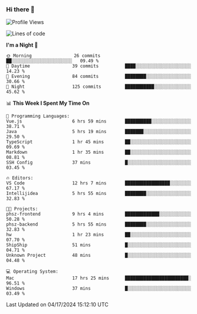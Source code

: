 ### Hi there 👋

<!--
**ALiersEL/ALiersEL** is a ✨ _special_ ✨ repository because its `README.md` (this file) appears on your GitHub profile.

Here are some ideas to get you started:

- 🔭 I’m currently working on ...
- 🌱 I’m currently learning ...
- 👯 I’m looking to collaborate on ...
- 🤔 I’m looking for help with ...
- 💬 Ask me about ...
- 📫 How to reach me: ...
- 😄 Pronouns: ...
- ⚡ Fun fact: ...
-->

<!--START_SECTION:waka-->
![Profile Views](http://img.shields.io/badge/Profile%20Views-0-blue)

![Lines of code](https://img.shields.io/badge/From%20Hello%20World%20I%27ve%20Written-7.6%20million%20lines%20of%20code-blue)

**I'm a Night 🦉** 

```text
🌞 Morning                26 commits          ██░░░░░░░░░░░░░░░░░░░░░░░   09.49 % 
🌆 Daytime                39 commits          ████░░░░░░░░░░░░░░░░░░░░░   14.23 % 
🌃 Evening                84 commits          ████████░░░░░░░░░░░░░░░░░   30.66 % 
🌙 Night                  125 commits         ███████████░░░░░░░░░░░░░░   45.62 % 
```


📊 **This Week I Spent My Time On** 

```text
💬 Programming Languages: 
Vue.js                   6 hrs 59 mins       ██████████░░░░░░░░░░░░░░░   38.71 % 
Java                     5 hrs 19 mins       ███████░░░░░░░░░░░░░░░░░░   29.50 % 
TypeScript               1 hr 45 mins        ██░░░░░░░░░░░░░░░░░░░░░░░   09.69 % 
Markdown                 1 hr 35 mins        ██░░░░░░░░░░░░░░░░░░░░░░░   08.81 % 
SSH Config               37 mins             █░░░░░░░░░░░░░░░░░░░░░░░░   03.45 % 

🔥 Editors: 
VS Code                  12 hrs 7 mins       █████████████████░░░░░░░░   67.17 % 
Intellijidea             5 hrs 55 mins       ████████░░░░░░░░░░░░░░░░░   32.83 % 

🐱‍💻 Projects: 
phsz-frontend            9 hrs 4 mins        █████████████░░░░░░░░░░░░   50.28 % 
phsz-backend             5 hrs 55 mins       ████████░░░░░░░░░░░░░░░░░   32.83 % 
hw                       1 hr 23 mins        ██░░░░░░░░░░░░░░░░░░░░░░░   07.70 % 
ShipShip                 51 mins             █░░░░░░░░░░░░░░░░░░░░░░░░   04.71 % 
Unknown Project          48 mins             █░░░░░░░░░░░░░░░░░░░░░░░░   04.48 % 

💻 Operating System: 
Mac                      17 hrs 25 mins      ████████████████████████░   96.51 % 
Windows                  37 mins             █░░░░░░░░░░░░░░░░░░░░░░░░   03.49 % 
```


 Last Updated on 04/17/2024 15:12:10 UTC
<!--END_SECTION:waka-->
